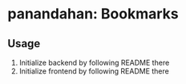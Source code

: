 # panandahan: Bookmarks

## Usage

1. Initialize backend by following README there
2. Initialize frontend by following README there
